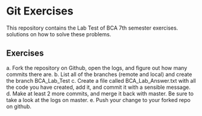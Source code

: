 # Git Exercises

This repository contains the Lab Test of BCA 7th semester exercises. 
solutions on how to solve these problems.

## Exercises

a.	Fork the repository on Github, open the logs, and figure out how many commits there are.
b.	List all of the branches (remote and local) and create the branch BCA_Lab_Test
c.	Create a file called BCA_Lab_Answer.txt with all the code you have created, add it, and commit it with a sensible message.
d.	Make at least 2 more commits, and merge it back with master. Be sure to take a look at the logs on master.
e.	Push your change to your forked repo on github.




